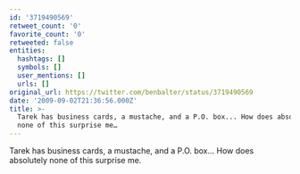 ```yaml
---
id: '3719490569'
retweet_count: '0'
favorite_count: '0'
retweeted: false
entities:
  hashtags: []
  symbols: []
  user_mentions: []
  urls: []
original_url: https://twitter.com/benbalter/status/3719490569
date: '2009-09-02T21:36:56.000Z'
title: >-
  Tarek has business cards, a mustache, and a P.O. box... How does absolutely
  none of this surprise me…
---
```


Tarek has business cards, a mustache, and a P.O. box... How does absolutely none of this surprise me.